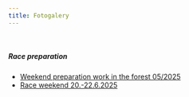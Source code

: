 ```yaml
---
title: Fotogalery
---
```

<br>

##### Race preparation

* [Weekend preparation work in the forest 05/2025](https://1drv.ms/f/c/efe08a7e9756e5fc/EuS7AmYrqtBKpHhbfwknAIsBRUh7PKF2KXQaKbOkYAlEtg?e=cxNsOD)
* [Race weekend 20.-22.6.2025](https://1drv.ms/f/c/efe08a7e9756e5fc/EhhMWQODinFErtVC1NDZPo4BfvlKEqUA5o-B96QIhfTl8Q?e=T6wa8r)



